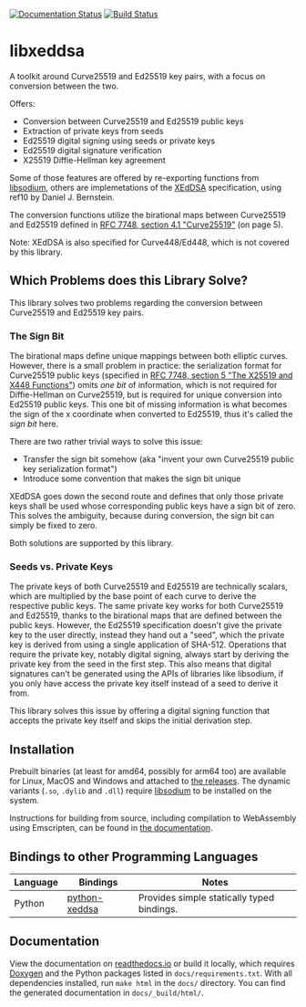 [![Documentation Status](https://readthedocs.org/projects/libxeddsa/badge/?version=latest)](https://libxeddsa.readthedocs.io/)
[![Build Status](https://github.com/Syndace/libxeddsa/actions/workflows/test-on-push.yml/badge.svg)](https://github.com/Syndace/libxeddsa/actions/workflows/test-on-push.yml)

# libxeddsa #

A toolkit around Curve25519 and Ed25519 key pairs, with a focus on conversion between the two.

Offers:
- Conversion between Curve25519 and Ed25519 public keys
- Extraction of private keys from seeds
- Ed25519 digital signing using seeds or private keys
- Ed25519 digital signature verification
- X25519 Diffie-Hellman key agreement

Some of those features are offered by re-exporting functions from [libsodium](https://download.libsodium.org/doc/), others are implemetations of the [XEdDSA](https://www.signal.org/docs/specifications/xeddsa/) specification, using ref10 by Daniel J. Bernstein.

The conversion functions utilize the birational maps between Curve25519 and Ed25519 defined in [RFC 7748, section 4.1 "Curve25519"](https://www.rfc-editor.org/rfc/rfc7748.html#section-4.1) (on page 5).

Note: XEdDSA is also specified for Curve448/Ed448, which is not covered by this library.

## Which Problems does this Library Solve? ##

This library solves two problems regarding the conversion between Curve25519 and Ed25519 key pairs.

### The Sign Bit ###

The birational maps define unique mappings between both elliptic curves. However, there is a small problem in practice: the serialization format for Curve25519 public keys (specified in [RFC 7748, section 5 "The X25519 and X448 Functions"](https://www.rfc-editor.org/rfc/rfc7748.html#section-5)) omits _one bit_ of information, which is not required for Diffie-Hellman on Curve25519, but is required for unique conversion into Ed25519 public keys. This one bit of missing information is what becomes the sign of the x coordinate when converted to Ed25519, thus it's called the _sign bit_ here.

There are two rather trivial ways to solve this issue:
- Transfer the sign bit somehow (aka "invent your own Curve25519 public key serialization format")
- Introduce some convention that makes the sign bit unique

XEdDSA goes down the second route and defines that only those private keys shall be used whose corresponding public keys have a sign bit of zero. This solves the ambiguity, because during conversion, the sign bit can simply be fixed to zero.

Both solutions are supported by this library.

### Seeds vs. Private Keys ###

The private keys of both Curve25519 and Ed25519 are technically scalars, which are multiplied by the base point of each curve to derive the respective public keys. The same private key works for both Curve25519 and Ed25519, thanks to the birational maps that are defined between the public keys. However, the Ed25519 specification doesn't give the private key to the user directly, instead they hand out a "seed", which the private key is derived from using a single application of SHA-512. Operations that require the private key, notably digital signing, always start by deriving the private key from the seed in the first step. This also means that digital signatures can't be generated using the APIs of libraries like libsodium, if you only have access the private key itself instead of a seed to derive it from.

This library solves this issue by offering a digital signing function that accepts the private key itself and skips the initial derivation step.

## Installation ##

Prebuilt binaries (at least for amd64, possibly for arm64 too) are available for Linux, MacOS and Windows and attached to [the releases](https://github.com/Syndace/libxeddsa/releases). The dynamic variants (`.so`, `.dylib` and `.dll`) require [libsodium](https://download.libsodium.org/doc/) to be installed on the system.

Instructions for building from source, including compilation to WebAssembly using Emscripten, can be found in [the documentation](https://libxeddsa.readthedocs.io/).

## Bindings to other Programming Languages ##

| Language | Bindings | Notes |
|----------|----------|-------|
| Python   | [python-xeddsa](https://github.com/Syndace/python-xeddsa) | Provides simple statically typed bindings. |

## Documentation ##

View the documentation on [readthedocs.io](https://libxeddsa.readthedocs.io/) or build it locally, which requires [Doxygen](https://www.doxygen.nl/index.html) and the Python packages listed in `docs/requirements.txt`. With all dependencies installed, run `make html` in the `docs/` directory. You can find the generated documentation in `docs/_build/html/`.
